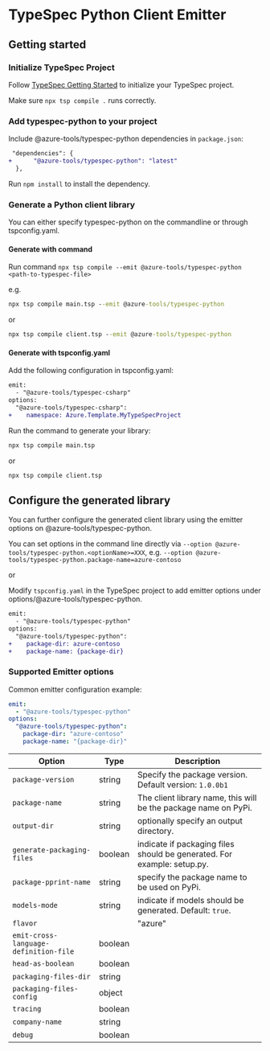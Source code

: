 # TypeSpec Python Client Emitter

## Getting started

### Initialize TypeSpec Project

Follow [TypeSpec Getting Started](https://typespec.io/docs) to initialize your TypeSpec project.

Make sure `npx tsp compile .` runs correctly.

### Add typespec-python to your project

Include @azure-tools/typespec-python dependencies in `package.json`:

```diff
 "dependencies": {
+      "@azure-tools/typespec-python": "latest"
  },
```

Run `npm install` to install the dependency.

### Generate a Python client library

You can either specify typespec-python on the commandline or through tspconfig.yaml.

#### Generate with command

Run command `npx tsp compile --emit @azure-tools/typespec-python <path-to-typespec-file>`

e.g.

```cmd
npx tsp compile main.tsp --emit @azure-tools/typespec-python
```

or

```cmd
npx tsp compile client.tsp --emit @azure-tools/typespec-python
```

#### Generate with tspconfig.yaml

Add the following configuration in tspconfig.yaml:

```diff
emit:
  - "@azure-tools/typespec-csharp"
options:
  "@azure-tools/typespec-csharp":
+    namespace: Azure.Template.MyTypeSpecProject
```

Run the command to generate your library:

```cmd
npx tsp compile main.tsp
```

or

```cmd
npx tsp compile client.tsp
```

## Configure the generated library

You can further configure the generated client library using the emitter options on @azure-tools/typespec-python.

You can set options in the command line directly via `--option @azure-tools/typespec-python.<optionName>=XXX`, e.g. `--option @azure-tools/typespec-python.package-name=azure-contoso`

or

Modify `tspconfig.yaml` in the TypeSpec project to add emitter options under options/@azure-tools/typespec-python.

```diff
emit:
  - "@azure-tools/typespec-python"
options:
  "@azure-tools/typespec-python":
+    package-dir: azure-contoso
+    package-name: {package-dir}
```

### Supported Emitter options

Common emitter configuration example:
```yaml
emit:
  - "@azure-tools/typespec-python"
options:
  "@azure-tools/typespec-python":
    package-dir: "azure-contoso"
    package-name: "{package-dir}"
```

|Option|Type|Description|
|-|-|-|
|`package-version`|string|Specify the package version. Default version: `1.0.0b1`|
|`package-name`|string|The client library name, this will be the package name on PyPi.|
|`output-dir`|string|optionally specify an output directory.|
|`generate-packaging-files`|boolean|indicate if packaging files should be generated. For example: setup.py.|
|`package-pprint-name`|string|specify the package name to be used on PyPi.|
|`models-mode`|string|indicate if models should be generated. Default: `true`.|
|`flavor`||"azure"|
|`emit-cross-language-definition-file`|boolean|
|`head-as-boolean`|boolean|
|`packaging-files-dir`|string|
|`packaging-files-config`|object|
|`tracing`|boolean|
|`company-name`|string|
|`debug`|boolean|
